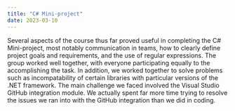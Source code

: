 ```yaml
---
title: "C# Mini-project"
date: 2023-03-10
---
```


Several aspects of the course thus far proved useful in completing the C# Mini-project, most notably communication in teams, how to clearly define project goals and requirements, and the use of regular expressions.  The group worked well together, with everyone participating equally to the accomplishing the task.  In addition, we worked together to solve problems such as incompatability of certain libraries with particular versions of the .NET framework.  The main challenge we faced involved the Visual Studio GitHub integration module.  We actually spent far more time trying to resolve the issues we ran into with the GitHub integration than we did in coding.   
